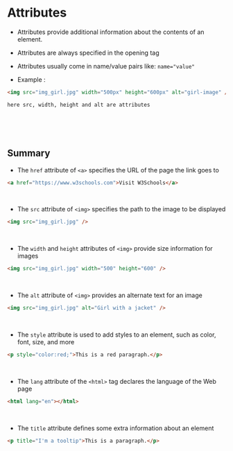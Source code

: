 # Attributes

- Attributes provide additional information about the contents of an element.

- Attributes are always specified in the opening tag

- Attributes usually come in name/value pairs like: `name="value"`

- Example :

```html
<img src="img_girl.jpg" width="500px" height="600px" alt="girl-image" />

here src, width, height and alt are attributes
```

&nbsp;

&nbsp;

## Summary

- The `href` attribute of `<a>` specifies the URL of the page the link goes to

```html
<a href="https://www.w3schools.com">Visit W3Schools</a>
```

&nbsp;

- The `src` attribute of `<img>` specifies the path to the image to be displayed

```html
<img src="img_girl.jpg" />
```

&nbsp;

- The `width` and `height` attributes of `<img>` provide size information for images

```html
<img src="img_girl.jpg" width="500" height="600" />
```

&nbsp;

- The `alt` attribute of `<img>` provides an alternate text for an image

```html
<img src="img_girl.jpg" alt="Girl with a jacket" />
```

&nbsp;

- The `style` attribute is used to add styles to an element, such as color, font, size, and more

```html
<p style="color:red;">This is a red paragraph.</p>
```

&nbsp;

- The `lang` attribute of the `<html>` tag declares the language of the Web page

```html
<html lang="en"></html>
```

&nbsp;

- The `title` attribute defines some extra information about an element

```html
<p title="I'm a tooltip">This is a paragraph.</p>
```

&nbsp;
